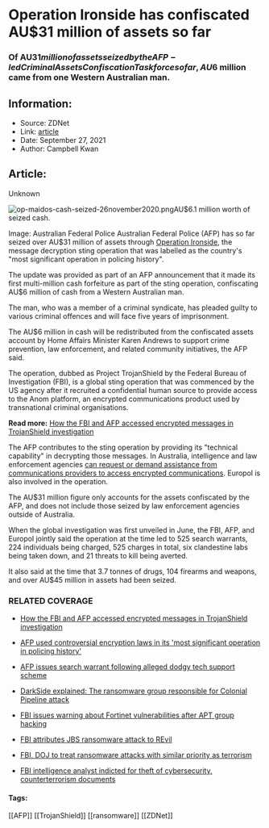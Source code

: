 # Operation Ironside has confiscated AU$31 million of assets so far
### Of AU$31 million of assets seized by the AFP-led Criminal Assets Confiscation Taskforce so far, AU$6 million came from one Western Australian man.

## Information:
+ Source: ZDNet
+ Link: [article](https://www.zdnet.com/article/operation-ironside-has-confiscated-au31-million-of-assets-so-far/)
+ Date: September 27, 2021
+ Author: Campbell Kwan


## Article:
Unknown

![op-maidos-cash-seized-26november2020.png](https://www.zdnet.com/a/img/resize/1d10ff420182f18117d9c27d0340828b10bfcb92/2021/09/27/15d7cac9-8b52-4a0e-8cf2-718536456285/op-maidos-cash-seized-26november2020.png?fit=bounds&auto=webp)AU$6.1 million worth of seized cash.


 Image: Australian Federal Police
 Australian Federal Police (AFP) has so far seized over AU$31 million of assets through [Operation Ironside](https://www.zdnet.com/article/australias-encryption-laws-used-by-afp-in-countrys-most-significant-operation-in-policing-history/), the message decryption sting operation that was labelled as the country's "most significant operation in policing history".

The update was provided as part of an AFP announcement that it made its first multi-million cash forfeiture as part of the sting operation, confiscating AU$6 million of cash from a Western Australian man. 

The man, who was a member of a criminal syndicate, has pleaded guilty to various criminal offences and will face five years of imprisonment.

The AU$6 million in cash will be redistributed from the confiscated assets account by Home Affairs Minister Karen Andrews to support crime prevention, law enforcement, and related community initiatives, the AFP said.

The operation, dubbed as Project TrojanShield by the Federal Bureau of Investigation (FBI), is a global sting operation that was commenced by the US agency after it recruited a confidential human source to provide access to the Anom platform, an encrypted communications product used by transnational criminal organisations. 

**Read more:** [How the FBI and AFP accessed encrypted messages in TrojanShield investigation](https://www.zdnet.com/article/how-the-fbi-and-afp-accessed-encrypted-messages-in-trojanshield-investigation/)

The AFP contributes to the sting operation by providing its "technical capability" in decrypting those messages. In Australia, intelligence and law enforcement agencies [can request or demand assistance from communications providers to access encrypted communications](https://www.zdnet.com/article/australias-encryption-laws-used-by-afp-in-countrys-most-significant-operation-in-policing-history/). Europol is also involved in the operation.






The AU$31 million figure only accounts for the assets confiscated by the AFP, and does not include those seized by law enforcement agencies outside of Australia.

When the global investigation was first unveiled in June, the FBI, AFP, and Europol jointly said the operation at the time led to 525 search warrants, 224 individuals being charged, 525 charges in total, six clandestine labs being taken down, and 21 threats to kill being averted. 

It also said at the time that 3.7 tonnes of drugs, 104 firearms and weapons, and over AU$45 million in assets had been seized.

### RELATED COVERAGE

* [How the FBI and AFP accessed encrypted messages in TrojanShield investigation](https://www.zdnet.com/article/how-the-fbi-and-afp-accessed-encrypted-messages-in-trojanshield-investigation/)
* [AFP used controversial encryption laws in its 'most significant operation in policing history'](https://www.zdnet.com/article/australias-encryption-laws-used-by-afp-in-countrys-most-significant-operation-in-policing-history/)
* [AFP issues search warrant following alleged dodgy tech support scheme](https://www.zdnet.com/article/afp-issues-search-warrant-following-alleged-dodgy-tech-support-scheme/)  

* [DarkSide explained: The ransomware group responsible for Colonial Pipeline attack](https://www.zdnet.com/article/darkside-the-ransomware-group-responsible-for-colonial-pipeline-cyberattack-explained/)  

* [FBI issues warning about Fortinet vulnerabilities after APT group hacking](https://www.zdnet.com/article/fbi-issues-warning-about-fortinet-vulnerabilities-after-apt-group-hacks-local-govt-office/)  

* [FBI attributes JBS ransomware attack to REvil](https://www.zdnet.com/article/fbi-attributes-jbs-ransomware-attack-to-revil/)  

* [FBI, DOJ to treat ransomware attacks with similar priority as terrorism](https://www.zdnet.com/article/fbi-doj-to-treat-ransomware-attacks-with-similar-priority-as-terrorism/)  

* [FBI intelligence analyst indicted for theft of cybersecurity, counterterrorism documents](https://www.zdnet.com/article/fbi-intelligence-officer-indicted-for-theft-of-cybersecurity-threat-counterterrorism-documents/)





#### Tags:
[[AFP]] [[TrojanShield]] [[ransomware]] [[ZDNet]]
